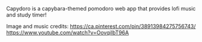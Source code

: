 Capydoro is a capybara-themed pomodoro web app that provides lofi music and study timer!

Image and music credits: 
https://ca.pinterest.com/pin/38913984275756743/
https://www.youtube.com/watch?v=OovqiIbT96A
